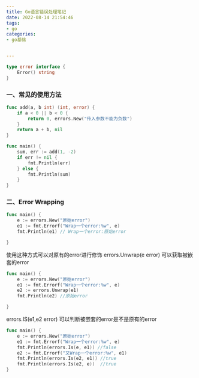 ```yaml
---
title: Go语言错误处理笔记
date: 2022-08-14 21:54:46
tags:
- go
categories:
- go基础


---
```

```go
type error interface {
	Error() string
}
```
<!--more-->

### 一、常见的使用方法
```go
func add(a, b int) (int, error) {
	if a < 0 || b < 0 {
		return 0, errors.New("传入参数不能为负数")
	}
	return a + b, nil
}

func main() {
	sum, err := add(1, -2)
	if err != nil {
		fmt.Println(err)
	} else {
		fmt.Println(sum)
	}
}
```
### 二、Error Wrapping
```go
func main() {
	e := errors.New("原始error")
	e1 := fmt.Errorf("Wrap一个error:%w", e)
	fmt.Println(e1) // Wrap一个error:原始error

}
```
使用这种方式可以对原有的error进行修饰
errors.Unwrap(e error) 可以获取被嵌套的error
```go
func main() {
	e := errors.New("原始error")
	e1 := fmt.Errorf("Wrap一个error:%w", e)
	e2 := errors.Unwrap(e1)
	fmt.Println(e2) //原始error

}
```
errors.IS(e1,e2 error) 可以判断被嵌套的error是不是原有的error
```go
func main() {
	e := errors.New("原始error")
	e1 := fmt.Errorf("Wrap一个error:%w", e)
	fmt.Println(errors.Is(e, e1)) //false
	e2 := fmt.Errorf("又Wrap一个error:%w", e1)
	fmt.Println(errors.Is(e2, e1)) //true
	fmt.Println(errors.Is(e2, e))  //true
}
```